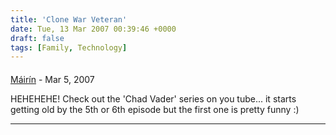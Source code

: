 ```yaml
---
title: 'Clone War Veteran'
date: Tue, 13 Mar 2007 00:39:46 +0000
draft: false
tags: [Family, Technology]
---
```



#### 
[Máirín](http://mihmo.livejournal.com/ "mairin@gmail.com") - <time datetime="2007-03-16 11:42:50">Mar 5, 2007</time>

HEHEHEHE! Check out the 'Chad Vader' series on you tube... it starts getting old by the 5th or 6th episode but the first one is pretty funny :)
<hr />
